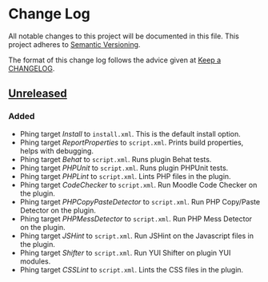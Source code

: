 # Change Log
All notable changes to this project will be documented in this file.
This project adheres to [Semantic Versioning](http://semver.org/).

The format of this change log follows the advice given at [Keep a CHANGELOG](http://keepachangelog.com).

## [Unreleased]
### Added
- Phing target _Install_ to `install.xml`.  This is the default install option.
- Phing target _ReportProperties_ to `script.xml`.  Prints build properties, helps with debugging.
- Phing target _Behat_ to `script.xml`.  Runs plugin Behat tests.
- Phing target _PHPUnit_ to `script.xml`.  Runs plugin PHPUnit tests.
- Phing target _PHPLint_ to `script.xml`.  Lints PHP files in the plugin.
- Phing target _CodeChecker_ to `script.xml`.  Run Moodle Code Checker on the plugin.
- Phing target _PHPCopyPasteDetector_ to `script.xml`.  Run PHP Copy/Paste Detector on the plugin.
- Phing target _PHPMessDetector_ to `script.xml`.  Run PHP Mess Detector on the plugin.
- Phing target _JSHint_ to `script.xml`.  Run JSHint on the Javascript files in the plugin.
- Phing target _Shifter_ to `script.xml`.  Run YUI Shifter on plugin YUI modules.
- Phing target _CSSLint_ to `script.xml`.  Lints the CSS files in the plugin.

[Unreleased]: https://github.com/moodlerooms/moodle-plugin-ci/commits/master